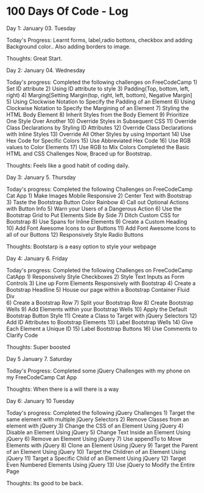 # 100 Days Of Code - Log

Day 1: January 03. Tuesday

Today's Progress: Learnt forms, label,radio bottons, checkbox and adding Background color..
Also adding borders to image.

Thoughts: Great Start.

Day 2: January 04. Wednesday

Today's progress: Completed the following challenges on FreeCodeCamp
			1) Set ID attribute
			2) Using ID attribute to style
			3) Padding(Top, bottom, left, right)
			4) Marging[Setting Margin(top, right, left, bottom), Negative Margin]
			5) Using Clockwise Notation to Specify the Padding of an Element
			6) Using Clockwise Notation to Specify the Margining of an Element
			7) Styling the HTML Body Element
			8) Inherit Styles from the Body Element
			9) Prioritize One Style Over Another
			10) Override Styles in Subsequent CSS
			11) Override Class Declarations by Styling ID Attributes
			12) Override Class Declarations with Inline Styles
			13) Override All Other Styles by using Important
			14) Use Hex Code for Specific Colors
			15) Use Abbreviated Hex Code
			16) Use RGB values to Color Elements
			17) Use RGB to Mix Colors 
Completed the Basic HTML and CSS Challenges
Now, Braced up for Bootstrap.

Thoughts: Feels like a good habit of coding daily.

Day 3: January 5. Thursday

Today's progress: Completed the following Challenges on FreeCodeCamp Cat App
			1) Make Images Mobile Responsive
			2) Center Text with Bootstrap
			3) Taste the Bootstrap Button Color Rainbow
			4) Call out Optional Actions with Button Info
			5) Warn your Users of a Dangerous Action
			6) Use the Bootstrap Grid to Put Elements Side By Side
			7) Ditch Custom CSS for Bootstrap
			8) Use Spans for Inline Elements
			9) Create a Custom Heading	
			10) Add Font Awesome Icons to our Buttons
			11) Add Font Awesome Icons to all of our Buttons
			12) Responsively Style Radio Buttons
			
Thoughts: Bootstarp is a easy option to style your webpage

Day 4: January 6. Friday

Today's progress: Completed the following Challenges on FreeCodeCamp CatApp
			1) Responsively Style Checkboxes
			2) Style Text Inputs as Form Controls
			3) Line up Form Elements Responsively with Bootstrap
			4) Create a Bootstrap Headline
			5) House our page within a Bootstrap Container Fluid Div	
			6) Create a Bootstrap Row
			7) Split your Bootstrap Row
			8) Create Bootstrap Wells
			9) Add Elements within your Bootstrap Wells
			10) Apply the Default Bootstrap Button Style
			11) Create a Class to Target with jQuery Selectors
			12) Add ID Attributes to Bootstrap Elements
			13) Label Bootstrap Wells
			14) Give Each Element a Unique ID
			15) Label Bootstrap Buttons
			16) Use Comments to Clarify Code

Thoughts: Super boosted

Day 5 January 7. Saturday

Today's Progress: Completed some jQuery Challenges with my phone on my FreeCodeCamp Cat App

Thoughts: When there is a will there is a way

Day 6: January 10 Tuesday

Today's progress: Completed the following jQuery Challenges 
			1) Target the same element with multiple jQuery Selectors
			2) Remove Classes from an element with jQuery
			3) Change the CSS of an Element Using jQuery
			4) Disable an Element Using jQuery
			5) Change Text Inside an Element Using jQuery
			6) Remove an Element Using jQuery
			7) Use appendTo to Move Elements with jQuery
			8) Clone an Element Using jQuery
			9) Target the Parent of an Element Using jQuery
			10) Target the Children of an Element Using jQuery
			11) Target a Specific Child of an Element Using jQuery
			12) Target Even Numbered Elements Using jQuery
			13) Use jQuery to Modify the Entire Page

Thoughts: Its good to be back.





			
